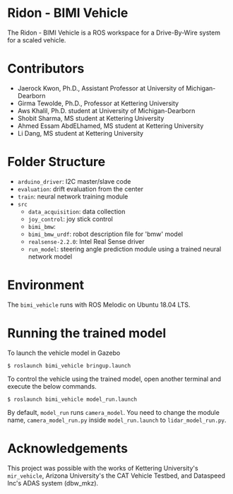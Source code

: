 # Ridon - BIMI Vehicle

The Ridon - BIMI Vehicle is a ROS workspace for a Drive-By-Wire system for a scaled vehicle.

# Contributors
- Jaerock Kwon, Ph.D., Assistant Professor at University of Michigan-Dearborn
- Girma Tewolde, Ph.D., Professor at Kettering University
- Aws Khalil, Ph.D. student at University of Michigan-Dearborn
- Shobit Sharma, MS student at Kettering University
- Ahmed Essam AbdELhamed, MS student at Kettering University
- Li Dang, MS student at Kettering University

# Folder Structure

- `arduino_driver`: I2C master/slave code
- `evaluation`: drift evaluation from the center
- `train`: neural network training module
- `src`
  - `data_acquisition`: data collection
  - `joy_control`: joy stick control 
  - `bimi_bmw`: 
  - `bimi_bmw_urdf`: robot description file for 'bmw' model
  - `realsense-2.2.0`: Intel Real Sense driver
  - `run_model`: steering angle prediction module using a trained neural network model

# Environment

The `bimi_vehicle` runs with ROS Melodic on Ubuntu 18.04 LTS.

# Running the trained model

To launch the vehicle model in Gazebo

```
$ roslaunch bimi_vehicle bringup.launch
```

To control the vehicle using the trained model, open another terminal and execute the below commands.

```
$ roslaunch bimi_vehicle model_run.launch
```
By default, `model_run` runs `camera_model`. You need to change the module name, `camera_model_run.py` inside `model_run.launch` to `lidar_model_run.py`.

# Acknowledgements

This project was possible with the works of Kettering University's `mir_vehicle`, Arizona University's the CAT Vehicle Testbed, and Dataspeed Inc's ADAS system (dbw_mkz).


